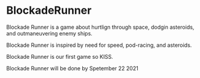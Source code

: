 # BlockadeRunner

Blockade Runner is a game about hurtlign through space, dodgin asteroids, and outmaneuvering enemy ships.

Blockade Runner is inspired by need for speed, pod-racing, and asteroids.

Blockade Runner is our first game so KISS.

Blockade Runner will be done by Spetember 22 2021
